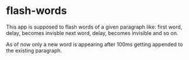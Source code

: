 # flash-words

This app is supposed to flash words of a given paragraph like:
first word, delay, becomes invisble
next word, delay, becomes invisible
and so on.

As of now only a new word is appearing after 100ms getting appended to the existing paragraph.